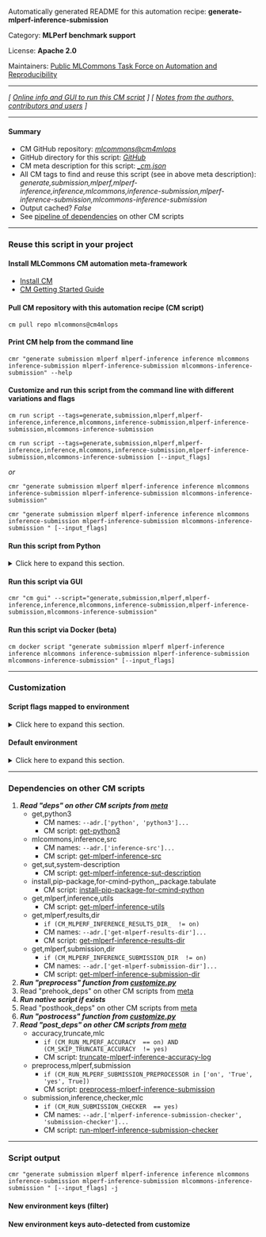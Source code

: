 Automatically generated README for this automation recipe: **generate-mlperf-inference-submission**

Category: **MLPerf benchmark support**

License: **Apache 2.0**

Maintainers: [Public MLCommons Task Force on Automation and Reproducibility](https://github.com/mlcommons/ck/blob/master/docs/taskforce.md)

---
*[ [Online info and GUI to run this CM script](https://access.cknowledge.org/playground/?action=scripts&name=generate-mlperf-inference-submission,5f8ab2d0b5874d53) ] [ [Notes from the authors, contributors and users](README-extra.md) ]*

---
#### Summary

* CM GitHub repository: *[mlcommons@cm4mlops](https://github.com/mlcommons/cm4mlops/tree/dev)*
* GitHub directory for this script: *[GitHub](https://github.com/mlcommons/cm4mlops/tree/dev/script/generate-mlperf-inference-submission)*
* CM meta description for this script: *[_cm.json](_cm.json)*
* All CM tags to find and reuse this script (see in above meta description): *generate,submission,mlperf,mlperf-inference,inference,mlcommons,inference-submission,mlperf-inference-submission,mlcommons-inference-submission*
* Output cached? *False*
* See [pipeline of dependencies](#dependencies-on-other-cm-scripts) on other CM scripts


---
### Reuse this script in your project

#### Install MLCommons CM automation meta-framework

* [Install CM](https://access.cknowledge.org/playground/?action=install)
* [CM Getting Started Guide](https://github.com/mlcommons/ck/blob/master/docs/getting-started.md)

#### Pull CM repository with this automation recipe (CM script)

```cm pull repo mlcommons@cm4mlops```

#### Print CM help from the command line

````cmr "generate submission mlperf mlperf-inference inference mlcommons inference-submission mlperf-inference-submission mlcommons-inference-submission" --help````

#### Customize and run this script from the command line with different variations and flags

`cm run script --tags=generate,submission,mlperf,mlperf-inference,inference,mlcommons,inference-submission,mlperf-inference-submission,mlcommons-inference-submission`

`cm run script --tags=generate,submission,mlperf,mlperf-inference,inference,mlcommons,inference-submission,mlperf-inference-submission,mlcommons-inference-submission [--input_flags]`

*or*

`cmr "generate submission mlperf mlperf-inference inference mlcommons inference-submission mlperf-inference-submission mlcommons-inference-submission"`

`cmr "generate submission mlperf mlperf-inference inference mlcommons inference-submission mlperf-inference-submission mlcommons-inference-submission " [--input_flags]`


#### Run this script from Python

<details>
<summary>Click here to expand this section.</summary>

```python

import cmind

r = cmind.access({'action':'run'
                  'automation':'script',
                  'tags':'generate,submission,mlperf,mlperf-inference,inference,mlcommons,inference-submission,mlperf-inference-submission,mlcommons-inference-submission'
                  'out':'con',
                  ...
                  (other input keys for this script)
                  ...
                 })

if r['return']>0:
    print (r['error'])

```

</details>


#### Run this script via GUI

```cmr "cm gui" --script="generate,submission,mlperf,mlperf-inference,inference,mlcommons,inference-submission,mlperf-inference-submission,mlcommons-inference-submission"```

#### Run this script via Docker (beta)

`cm docker script "generate submission mlperf mlperf-inference inference mlcommons inference-submission mlperf-inference-submission mlcommons-inference-submission" [--input_flags]`

___
### Customization


#### Script flags mapped to environment
<details>
<summary>Click here to expand this section.</summary>

* `--analyzer_settings_file=value`  &rarr;  `CM_MLPERF_POWER_ANALYZER_SETTINGS_FILE_PATH=value`
* `--category=value`  &rarr;  `CM_MLPERF_SUBMISSION_CATEGORY=value`
* `--clean=value`  &rarr;  `CM_MLPERF_CLEAN_SUBMISSION_DIR=value`
* `--dashboard=value`  &rarr;  `CM_MLPERF_DASHBOARD=value`
* `--dashboard_wb_project=value`  &rarr;  `CM_MLPERF_DASHBOARD_WANDB_PROJECT=value`
* `--device=value`  &rarr;  `CM_MLPERF_DEVICE=value`
* `--division=value`  &rarr;  `CM_MLPERF_SUBMISSION_DIVISION=value`
* `--duplicate=value`  &rarr;  `CM_MLPERF_DUPLICATE_SCENARIO_RESULTS=value`
* `--hw_name=value`  &rarr;  `CM_HW_NAME=value`
* `--hw_notes_extra=value`  &rarr;  `CM_MLPERF_SUT_HW_NOTES_EXTRA=value`
* `--infer_scenario_results=value`  &rarr;  `CM_MLPERF_DUPLICATE_SCENARIO_RESULTS=value`
* `--power_settings_file=value`  &rarr;  `CM_MLPERF_POWER_SETTINGS_FILE_PATH=value`
* `--preprocess=value`  &rarr;  `CM_RUN_MLPERF_SUBMISSION_PREPROCESSOR=value`
* `--preprocess_submission=value`  &rarr;  `CM_RUN_MLPERF_SUBMISSION_PREPROCESSOR=value`
* `--results_dir=value`  &rarr;  `CM_MLPERF_INFERENCE_RESULTS_DIR_=value`
* `--run_checker=value`  &rarr;  `CM_RUN_SUBMISSION_CHECKER=value`
* `--run_style=value`  &rarr;  `CM_MLPERF_RUN_STYLE=value`
* `--skip_truncation=value`  &rarr;  `CM_SKIP_TRUNCATE_ACCURACY=value`
* `--submission_dir=value`  &rarr;  `CM_MLPERF_INFERENCE_SUBMISSION_DIR=value`
* `--submitter=value`  &rarr;  `CM_MLPERF_SUBMITTER=value`
* `--sw_notes_extra=value`  &rarr;  `CM_MLPERF_SUT_SW_NOTES_EXTRA=value`
* `--tar=value`  &rarr;  `CM_TAR_SUBMISSION_DIR=value`

**Above CLI flags can be used in the Python CM API as follows:**

```python
r=cm.access({... , "analyzer_settings_file":...}
```

</details>

#### Default environment

<details>
<summary>Click here to expand this section.</summary>

These keys can be updated via `--env.KEY=VALUE` or `env` dictionary in `@input.json` or using script flags.

* CM_RUN_MLPERF_ACCURACY: `on`
* CM_MLPERF_RUN_STYLE: `valid`

</details>

___
### Dependencies on other CM scripts


  1. ***Read "deps" on other CM scripts from [meta](https://github.com/mlcommons/cm4mlops/tree/dev/script/generate-mlperf-inference-submission/_cm.json)***
     * get,python3
       * CM names: `--adr.['python', 'python3']...`
       - CM script: [get-python3](https://github.com/mlcommons/cm4mlops/tree/master/script/get-python3)
     * mlcommons,inference,src
       * CM names: `--adr.['inference-src']...`
       - CM script: [get-mlperf-inference-src](https://github.com/mlcommons/cm4mlops/tree/master/script/get-mlperf-inference-src)
     * get,sut,system-description
       - CM script: [get-mlperf-inference-sut-description](https://github.com/mlcommons/cm4mlops/tree/master/script/get-mlperf-inference-sut-description)
     * install,pip-package,for-cmind-python,_package.tabulate
       - CM script: [install-pip-package-for-cmind-python](https://github.com/mlcommons/cm4mlops/tree/master/script/install-pip-package-for-cmind-python)
     * get,mlperf,inference,utils
       - CM script: [get-mlperf-inference-utils](https://github.com/mlcommons/cm4mlops/tree/master/script/get-mlperf-inference-utils)
     * get,mlperf,results,dir
       * `if (CM_MLPERF_INFERENCE_RESULTS_DIR_  != on)`
       * CM names: `--adr.['get-mlperf-results-dir']...`
       - CM script: [get-mlperf-inference-results-dir](https://github.com/mlcommons/cm4mlops/tree/master/script/get-mlperf-inference-results-dir)
     * get,mlperf,submission,dir
       * `if (CM_MLPERF_INFERENCE_SUBMISSION_DIR  != on)`
       * CM names: `--adr.['get-mlperf-submission-dir']...`
       - CM script: [get-mlperf-inference-submission-dir](https://github.com/mlcommons/cm4mlops/tree/master/script/get-mlperf-inference-submission-dir)
  1. ***Run "preprocess" function from [customize.py](https://github.com/mlcommons/cm4mlops/tree/dev/script/generate-mlperf-inference-submission/customize.py)***
  1. Read "prehook_deps" on other CM scripts from [meta](https://github.com/mlcommons/cm4mlops/tree/dev/script/generate-mlperf-inference-submission/_cm.json)
  1. ***Run native script if exists***
  1. Read "posthook_deps" on other CM scripts from [meta](https://github.com/mlcommons/cm4mlops/tree/dev/script/generate-mlperf-inference-submission/_cm.json)
  1. ***Run "postrocess" function from [customize.py](https://github.com/mlcommons/cm4mlops/tree/dev/script/generate-mlperf-inference-submission/customize.py)***
  1. ***Read "post_deps" on other CM scripts from [meta](https://github.com/mlcommons/cm4mlops/tree/dev/script/generate-mlperf-inference-submission/_cm.json)***
     * accuracy,truncate,mlc
       * `if (CM_RUN_MLPERF_ACCURACY  == on) AND (CM_SKIP_TRUNCATE_ACCURACY  != yes)`
       - CM script: [truncate-mlperf-inference-accuracy-log](https://github.com/mlcommons/cm4mlops/tree/master/script/truncate-mlperf-inference-accuracy-log)
     * preprocess,mlperf,submission
       * `if (CM_RUN_MLPERF_SUBMISSION_PREPROCESSOR in ['on', 'True', 'yes', True])`
       - CM script: [preprocess-mlperf-inference-submission](https://github.com/mlcommons/cm4mlops/tree/master/script/preprocess-mlperf-inference-submission)
     * submission,inference,checker,mlc
       * `if (CM_RUN_SUBMISSION_CHECKER  == yes)`
       * CM names: `--adr.['mlperf-inference-submission-checker', 'submission-checker']...`
       - CM script: [run-mlperf-inference-submission-checker](https://github.com/mlcommons/cm4mlops/tree/master/script/run-mlperf-inference-submission-checker)

___
### Script output
`cmr "generate submission mlperf mlperf-inference inference mlcommons inference-submission mlperf-inference-submission mlcommons-inference-submission " [--input_flags] -j`
#### New environment keys (filter)

#### New environment keys auto-detected from customize
